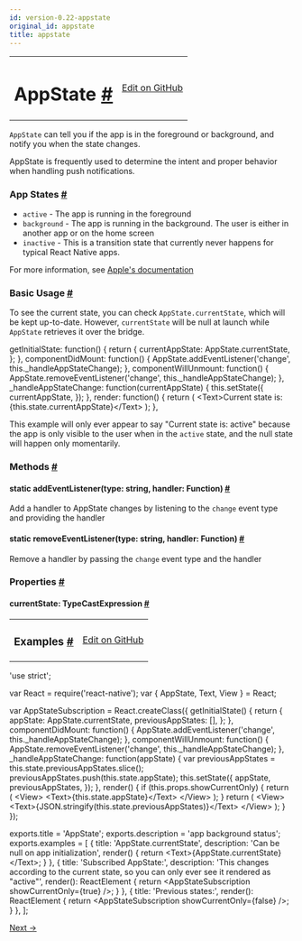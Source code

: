 ```yaml
---
id: version-0.22-appstate
original_id: appstate
title: appstate
---
```

<a id="content"></a><table width="100%"><tbody><tr><td><h1><a class="anchor" name="appstate"></a>AppState <a class="hash-link" href="docs/appstate.html#appstate">#</a></h1></td><td style="text-align:right;"><a target="_blank" href="https://github.com/facebook/react-native/blob/master/Libraries/AppState/AppState.js">Edit on GitHub</a></td></tr></tbody></table><div><div><p><code>AppState</code> can tell you if the app is in the foreground or background,
and notify you when the state changes.</p><p>AppState is frequently used to determine the intent and proper behavior when
handling push notifications.</p><h3><a class="anchor" name="app-states"></a>App States <a class="hash-link" href="docs/appstate.html#app-states">#</a></h3><ul><li><code>active</code> - The app is running in the foreground</li><li><code>background</code> - The app is running in the background. The user is either
 in another app or on the home screen</li><li><code>inactive</code> - This is a transition state that currently never happens for
 typical React Native apps.</li></ul><p>For more information, see
<a href="https://developer.apple.com/library/ios/documentation/iPhone/Conceptual/iPhoneOSProgrammingGuide/TheAppLifeCycle/TheAppLifeCycle.html" target="_blank">Apple's documentation</a></p><h3><a class="anchor" name="basic-usage"></a>Basic Usage <a class="hash-link" href="docs/appstate.html#basic-usage">#</a></h3><p>To see the current state, you can check <code>AppState.currentState</code>, which
will be kept up-to-date. However, <code>currentState</code> will be null at launch
while <code>AppState</code> retrieves it over the bridge.</p><div class="prism language-javascript">getInitialState<span class="token punctuation">:</span> <span class="token keyword">function</span><span class="token punctuation">(</span><span class="token punctuation">)</span> <span class="token punctuation">{</span>
  <span class="token keyword">return</span> <span class="token punctuation">{</span>
    currentAppState<span class="token punctuation">:</span> AppState<span class="token punctuation">.</span>currentState<span class="token punctuation">,</span>
  <span class="token punctuation">}</span><span class="token punctuation">;</span>
<span class="token punctuation">}</span><span class="token punctuation">,</span>
componentDidMount<span class="token punctuation">:</span> <span class="token keyword">function</span><span class="token punctuation">(</span><span class="token punctuation">)</span> <span class="token punctuation">{</span>
  AppState<span class="token punctuation">.</span><span class="token function">addEventListener<span class="token punctuation">(</span></span><span class="token string">'change'</span><span class="token punctuation">,</span> <span class="token keyword">this</span><span class="token punctuation">.</span>_handleAppStateChange<span class="token punctuation">)</span><span class="token punctuation">;</span>
<span class="token punctuation">}</span><span class="token punctuation">,</span>
componentWillUnmount<span class="token punctuation">:</span> <span class="token keyword">function</span><span class="token punctuation">(</span><span class="token punctuation">)</span> <span class="token punctuation">{</span>
  AppState<span class="token punctuation">.</span><span class="token function">removeEventListener<span class="token punctuation">(</span></span><span class="token string">'change'</span><span class="token punctuation">,</span> <span class="token keyword">this</span><span class="token punctuation">.</span>_handleAppStateChange<span class="token punctuation">)</span><span class="token punctuation">;</span>
<span class="token punctuation">}</span><span class="token punctuation">,</span>
_handleAppStateChange<span class="token punctuation">:</span> <span class="token keyword">function</span><span class="token punctuation">(</span>currentAppState<span class="token punctuation">)</span> <span class="token punctuation">{</span>
  <span class="token keyword">this</span><span class="token punctuation">.</span><span class="token function">setState<span class="token punctuation">(</span></span><span class="token punctuation">{</span> currentAppState<span class="token punctuation">,</span> <span class="token punctuation">}</span><span class="token punctuation">)</span><span class="token punctuation">;</span>
<span class="token punctuation">}</span><span class="token punctuation">,</span>
render<span class="token punctuation">:</span> <span class="token keyword">function</span><span class="token punctuation">(</span><span class="token punctuation">)</span> <span class="token punctuation">{</span>
  <span class="token keyword">return</span> <span class="token punctuation">(</span>
    &lt;Text<span class="token operator">&gt;</span>Current state is<span class="token punctuation">:</span> <span class="token punctuation">{</span><span class="token keyword">this</span><span class="token punctuation">.</span>state<span class="token punctuation">.</span>currentAppState<span class="token punctuation">}</span>&lt;<span class="token operator">/</span>Text<span class="token operator">&gt;</span>
  <span class="token punctuation">)</span><span class="token punctuation">;</span>
<span class="token punctuation">}</span><span class="token punctuation">,</span></div><p>This example will only ever appear to say "Current state is: active" because
the app is only visible to the user when in the <code>active</code> state, and the null
state will happen only momentarily.</p></div><span><h3><a class="anchor" name="methods"></a>Methods <a class="hash-link" href="docs/appstate.html#methods">#</a></h3><div class="props"><div class="prop"><h4 class="propTitle"><a class="anchor" name="addeventlistener"></a><span class="propType">static </span>addEventListener<span class="propType">(type: string, handler: Function)</span> <a class="hash-link" href="docs/appstate.html#addeventlistener">#</a></h4><div><p>Add a handler to AppState changes by listening to the <code>change</code> event type
and providing the handler</p></div></div><div class="prop"><h4 class="propTitle"><a class="anchor" name="removeeventlistener"></a><span class="propType">static </span>removeEventListener<span class="propType">(type: string, handler: Function)</span> <a class="hash-link" href="docs/appstate.html#removeeventlistener">#</a></h4><div><p>Remove a handler by passing the <code>change</code> event type and the handler</p></div></div></div></span><span><h3><a class="anchor" name="properties"></a>Properties <a class="hash-link" href="docs/appstate.html#properties">#</a></h3><div class="props"><div class="prop"><h4 class="propTitle"><a class="anchor" name="currentstate"></a>currentState<span class="propType">: TypeCastExpression</span> <a class="hash-link" href="docs/appstate.html#currentstate">#</a></h4></div></div></span></div><div><table width="100%"><tbody><tr><td><h3><a class="anchor" name="examples"></a>Examples <a class="hash-link" href="docs/appstate.html#examples">#</a></h3></td><td style="text-align:right;"><a target="_blank" href="https://github.com/facebook/react-native/blob/master/Examples/UIExplorer/AppStateExample.js">Edit on GitHub</a></td></tr></tbody></table><div class="prism language-javascript"><span class="token string">'use strict'</span><span class="token punctuation">;</span>

<span class="token keyword">var</span> React <span class="token operator">=</span> <span class="token function">require<span class="token punctuation">(</span></span><span class="token string">'react-native'</span><span class="token punctuation">)</span><span class="token punctuation">;</span>
<span class="token keyword">var</span> <span class="token punctuation">{</span>
  AppState<span class="token punctuation">,</span>
  Text<span class="token punctuation">,</span>
  View
<span class="token punctuation">}</span> <span class="token operator">=</span> React<span class="token punctuation">;</span>

<span class="token keyword">var</span> AppStateSubscription <span class="token operator">=</span> React<span class="token punctuation">.</span><span class="token function">createClass<span class="token punctuation">(</span></span><span class="token punctuation">{</span>
  <span class="token function">getInitialState<span class="token punctuation">(</span></span><span class="token punctuation">)</span> <span class="token punctuation">{</span>
    <span class="token keyword">return</span> <span class="token punctuation">{</span>
      appState<span class="token punctuation">:</span> AppState<span class="token punctuation">.</span>currentState<span class="token punctuation">,</span>
      previousAppStates<span class="token punctuation">:</span> <span class="token punctuation">[</span><span class="token punctuation">]</span><span class="token punctuation">,</span>
    <span class="token punctuation">}</span><span class="token punctuation">;</span>
  <span class="token punctuation">}</span><span class="token punctuation">,</span>
  componentDidMount<span class="token punctuation">:</span> <span class="token keyword">function</span><span class="token punctuation">(</span><span class="token punctuation">)</span> <span class="token punctuation">{</span>
    AppState<span class="token punctuation">.</span><span class="token function">addEventListener<span class="token punctuation">(</span></span><span class="token string">'change'</span><span class="token punctuation">,</span> <span class="token keyword">this</span><span class="token punctuation">.</span>_handleAppStateChange<span class="token punctuation">)</span><span class="token punctuation">;</span>
  <span class="token punctuation">}</span><span class="token punctuation">,</span>
  componentWillUnmount<span class="token punctuation">:</span> <span class="token keyword">function</span><span class="token punctuation">(</span><span class="token punctuation">)</span> <span class="token punctuation">{</span>
    AppState<span class="token punctuation">.</span><span class="token function">removeEventListener<span class="token punctuation">(</span></span><span class="token string">'change'</span><span class="token punctuation">,</span> <span class="token keyword">this</span><span class="token punctuation">.</span>_handleAppStateChange<span class="token punctuation">)</span><span class="token punctuation">;</span>
  <span class="token punctuation">}</span><span class="token punctuation">,</span>
  _handleAppStateChange<span class="token punctuation">:</span> <span class="token keyword">function</span><span class="token punctuation">(</span>appState<span class="token punctuation">)</span> <span class="token punctuation">{</span>
    <span class="token keyword">var</span> previousAppStates <span class="token operator">=</span> <span class="token keyword">this</span><span class="token punctuation">.</span>state<span class="token punctuation">.</span>previousAppStates<span class="token punctuation">.</span><span class="token function">slice<span class="token punctuation">(</span></span><span class="token punctuation">)</span><span class="token punctuation">;</span>
    previousAppStates<span class="token punctuation">.</span><span class="token function">push<span class="token punctuation">(</span></span><span class="token keyword">this</span><span class="token punctuation">.</span>state<span class="token punctuation">.</span>appState<span class="token punctuation">)</span><span class="token punctuation">;</span>
    <span class="token keyword">this</span><span class="token punctuation">.</span><span class="token function">setState<span class="token punctuation">(</span></span><span class="token punctuation">{</span>
      appState<span class="token punctuation">,</span>
      previousAppStates<span class="token punctuation">,</span>
    <span class="token punctuation">}</span><span class="token punctuation">)</span><span class="token punctuation">;</span>
  <span class="token punctuation">}</span><span class="token punctuation">,</span>
  <span class="token function">render<span class="token punctuation">(</span></span><span class="token punctuation">)</span> <span class="token punctuation">{</span>
    <span class="token keyword">if</span> <span class="token punctuation">(</span><span class="token keyword">this</span><span class="token punctuation">.</span>props<span class="token punctuation">.</span>showCurrentOnly<span class="token punctuation">)</span> <span class="token punctuation">{</span>
      <span class="token keyword">return</span> <span class="token punctuation">(</span>
        &lt;View<span class="token operator">&gt;</span>
          &lt;Text<span class="token operator">&gt;</span><span class="token punctuation">{</span><span class="token keyword">this</span><span class="token punctuation">.</span>state<span class="token punctuation">.</span>appState<span class="token punctuation">}</span>&lt;<span class="token operator">/</span>Text<span class="token operator">&gt;</span>
        &lt;<span class="token operator">/</span>View<span class="token operator">&gt;</span>
      <span class="token punctuation">)</span><span class="token punctuation">;</span>
    <span class="token punctuation">}</span>
    <span class="token keyword">return</span> <span class="token punctuation">(</span>
      &lt;View<span class="token operator">&gt;</span>
        &lt;Text<span class="token operator">&gt;</span><span class="token punctuation">{</span>JSON<span class="token punctuation">.</span><span class="token function">stringify<span class="token punctuation">(</span></span><span class="token keyword">this</span><span class="token punctuation">.</span>state<span class="token punctuation">.</span>previousAppStates<span class="token punctuation">)</span><span class="token punctuation">}</span>&lt;<span class="token operator">/</span>Text<span class="token operator">&gt;</span>
      &lt;<span class="token operator">/</span>View<span class="token operator">&gt;</span>
    <span class="token punctuation">)</span><span class="token punctuation">;</span>
  <span class="token punctuation">}</span>
<span class="token punctuation">}</span><span class="token punctuation">)</span><span class="token punctuation">;</span>

exports<span class="token punctuation">.</span>title <span class="token operator">=</span> <span class="token string">'AppState'</span><span class="token punctuation">;</span>
exports<span class="token punctuation">.</span>description <span class="token operator">=</span> <span class="token string">'app background status'</span><span class="token punctuation">;</span>
exports<span class="token punctuation">.</span>examples <span class="token operator">=</span> <span class="token punctuation">[</span>
  <span class="token punctuation">{</span>
    title<span class="token punctuation">:</span> <span class="token string">'AppState.currentState'</span><span class="token punctuation">,</span>
    description<span class="token punctuation">:</span> <span class="token string">'Can be null on app initialization'</span><span class="token punctuation">,</span>
    <span class="token function">render<span class="token punctuation">(</span></span><span class="token punctuation">)</span> <span class="token punctuation">{</span> <span class="token keyword">return</span> &lt;Text<span class="token operator">&gt;</span><span class="token punctuation">{</span>AppState<span class="token punctuation">.</span>currentState<span class="token punctuation">}</span>&lt;<span class="token operator">/</span>Text<span class="token operator">&gt;</span><span class="token punctuation">;</span> <span class="token punctuation">}</span>
  <span class="token punctuation">}</span><span class="token punctuation">,</span>
  <span class="token punctuation">{</span>
    title<span class="token punctuation">:</span> <span class="token string">'Subscribed AppState:'</span><span class="token punctuation">,</span>
    description<span class="token punctuation">:</span> <span class="token string">'This changes according to the current state, so you can only ever see it rendered as "active"'</span><span class="token punctuation">,</span>
    <span class="token function">render<span class="token punctuation">(</span></span><span class="token punctuation">)</span><span class="token punctuation">:</span> ReactElement <span class="token punctuation">{</span> <span class="token keyword">return</span> &lt;AppStateSubscription showCurrentOnly<span class="token operator">=</span><span class="token punctuation">{</span><span class="token boolean">true</span><span class="token punctuation">}</span> <span class="token operator">/</span><span class="token operator">&gt;</span><span class="token punctuation">;</span> <span class="token punctuation">}</span>
  <span class="token punctuation">}</span><span class="token punctuation">,</span>
  <span class="token punctuation">{</span>
    title<span class="token punctuation">:</span> <span class="token string">'Previous states:'</span><span class="token punctuation">,</span>
    <span class="token function">render<span class="token punctuation">(</span></span><span class="token punctuation">)</span><span class="token punctuation">:</span> ReactElement <span class="token punctuation">{</span> <span class="token keyword">return</span> &lt;AppStateSubscription showCurrentOnly<span class="token operator">=</span><span class="token punctuation">{</span><span class="token boolean">false</span><span class="token punctuation">}</span> <span class="token operator">/</span><span class="token operator">&gt;</span><span class="token punctuation">;</span> <span class="token punctuation">}</span>
  <span class="token punctuation">}</span><span class="token punctuation">,</span>
<span class="token punctuation">]</span><span class="token punctuation">;</span></div></div><div class="docs-prevnext"><a class="docs-next" href="docs/asyncstorage.html#content">Next →</a></div>